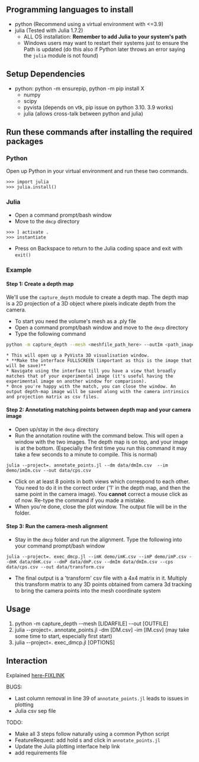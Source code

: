 ## Programming languages to install 
- python (Recommend using a virtual environment with <=3.9)
- julia (Tested with Julia 1.7.2)
  - ALL OS installation: **Remember to add Julia to your system's path**
  - Windows users may want to restart their systems just to ensure the Path is updated (do this also if Python later throws an error saying the ```julia``` module is not found)

## Setup Dependencies
 -  python: python -m ensurepip, python -m pip install X
    -  numpy
    -  scipy
    -  pyvista (depends on vtk, pip issue on python 3.10. 3.9 works)
    -  julia (allows cross-talk between python and julia)

## Run these commands after installing the required packages

### Python 
Open up Python in your virtual environment and run these two commands.

```
>>> import julia
>>> julia.install()
```

### Julia
* Open a command prompt/bash window
* Move to the ```dmcp``` directory
```
>>> ] activate .
>>> instantiate
```
* Press on Backspace to return to the Julia coding space and exit with ```exit()```

### Example

#### Step 1: Create a depth map 
We'll use the ```capture_depth``` module to create a depth map. The depth map is a 2D projection of 
a 3D object where pixels indicate depth from the camera.

* To start you need the volume's mesh as a .ply file
* Open a command prompt/bash window and move to the ```dmcp``` directory
* Type the following command
 ```bash
 python -m capture_depth --mesh <meshfile_path_here> --outIm <path_imagefilepathhere>.csv --outK <path_camera_intrinsics>.csv --outP <path_projectionmat>.csv
 ```
    * This will open up a PyVista 3D visualisation window.
	* **Make the interface FULLSCREEN (important as this is the image that will be save)**
	* Navigate using the interface till you have a view that broadly matches that of your experimental image (it's useful having the experimental image on another window for comparison).
    * Once you're happy with the match, you can close the window. An output depth-map image will be saved along with the camera intrinsics and projection matrix as csv files. 

#### Step 2: Annotating matching points between depth map and your camera image
* Open up/stay in the ```dmcp``` directory
* Run the annotation routine with the command below. This will open a window with the two images. The depth map is on top, and your image is at the bottom.
(Especially the first time you run this command it may take a few seconds to a minute to compile. This is normal)
```
julia --project=. annotate_points.jl --dm data/dmIm.csv  --im demo/imIm.csv --out data/cps.csv
```
* Click on at least 8 points in both views which correspond to each other. You need to do it in the correct order ('1' in the depth map, and then the same point in the camera image). You **cannot** correct a mouse click as of now. Re-type the command if you made a mistake. 
* When you're done, close the plot window. The output file will be in the folder.

#### Step 3: Run the camera-mesh alignment
* Stay in the ```dmcp``` folder and run the alignment. Type the following into your command prompt/bash window
```
julia --project=. exec_dmcp.jl --imK demo/imK.csv --imP demo/imP.csv --dmK data/dmK.csv --dmP data/dmP.csv --dmIm data/dmIm.csv --cps data/cps.csv --out data/transform.csv
```
* The final output is a 'transform' csv file with a 4x4 matrix in it. Multiply this transform matrix to any 3D points obtained from camera 3d tracking to bring the camera points into the mesh coordinate system


## Usage
 1. python -m capture_depth --mesh [LIDARFILE] --out [OUTFILE]
 2. julia --project=. annotate_points.jl -dm [DM.csv] -im [IM.csv] (may take some time to start, especially first start)
 3. julia --project=. exec_dmcp.jl [OPTIONS]

  
## Interaction
Explained [here-FIXLINK](https://makie.juliaplots.org/v0.15.2/examples/layoutables/axis/)

BUGS:
* Last column removal in line 39 of ```annotate_points.jl``` leads to issues in plotting
* Julia csv sep file

TODO:
* Make all 3 steps follow naturally using a common Python script
* FeatureRequest: add hold s and click in ```annotate_points.jl```
* Update the Julia plotting interface help link
* add requirements file 

